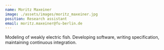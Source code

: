 ```yaml
---
name: Moritz Maxeiner
image: ./assets/images/moritz_maxeiner.jpg
position: Research assistant
email: moritz.maxeiner@fu-berlin.de
---
```


Modeling of weakly electric fish. Developing software, writing specification, maintaining continuous integration.
